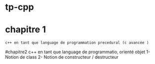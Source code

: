 
# tp-cpp

# chapitre 1

    c++ en tant que language de programmation precedural (c avancée )

#chapitre2
    c++ en tant que language de programmatio, orienté objet
        1- Notion de class
        2- Notion de constructeur / destructeur
